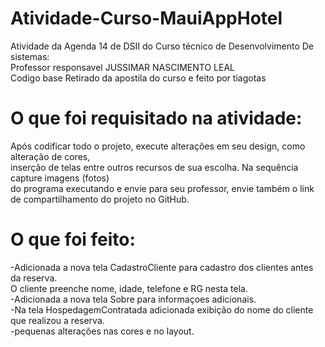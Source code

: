 # Atividade-Curso-MauiAppHotel
Atividade da Agenda 14 de DSII do Curso técnico de Desenvolvimento De sistemas:  
Professor responsavel JUSSIMAR NASCIMENTO LEAL  
Codigo base Retirado da apostila do curso e feito por tiagotas  

# O que foi requisitado na atividade:
 Após codificar todo o projeto, execute alterações em seu design, como alteração de cores,  
 inserção de telas entre outros recursos de sua escolha. Na sequência capture imagens (fotos)  
 do programa executando e envie para seu professor, envie também o link de compartilhamento do projeto no GitHub.  

# O que foi feito:
-Adicionada a nova tela CadastroCliente para cadastro dos clientes antes da reserva.  
O cliente preenche nome, idade, telefone e RG nesta tela.  
-Adicionada a nova tela Sobre para informaçoes adicionais.  
-Na tela HospedagemContratada adicionada exibição do nome do cliente que realizou a reserva.  
-pequenas alterações nas cores e no layout.  
